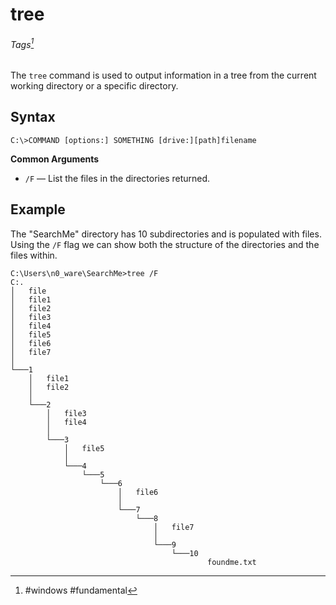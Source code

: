 # tree
###### Tags[^1]

The `tree` command is used to output information in a tree from the current working directory or a specific directory. 
## Syntax
```
C:\>COMMAND [options:] SOMETHING [drive:][path]filename
```

 **Common Arguments**
 - `/F` &mdash; List the files in the directories returned.

## Example
The "SearchMe" directory has 10 subdirectories and is populated with files. Using the `/F` flag we can show both the structure of the directories and the files within. 

```
C:\Users\n0_ware\SearchMe>tree /F
C:.
│   file
│   file1
│   file2
│   file3
│   file4
│   file5
│   file6
│   file7
│
└───1
    │   file1
    │   file2
    │
    └───2
        │   file3
        │   file4
        │
        └───3
            │   file5
            │
            └───4
                └───5
                    └───6
                        │   file6
                        │
                        └───7
                            └───8
                                │   file7
                                │
                                └───9
                                    └───10
                                            foundme.txt
```





 [^1]: #windows #fundamental 
